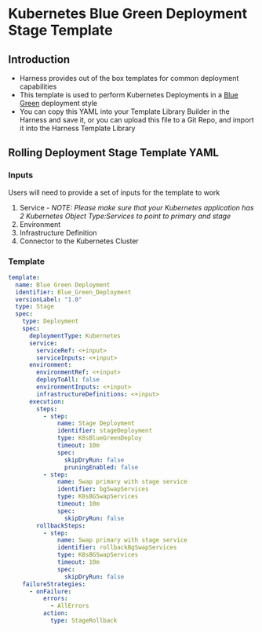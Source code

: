# Kubernetes Blue Green Deployment Stage Template

## Introduction

- Harness provides out of the box templates for common deployment capabilities
- This template is used to perform Kubernetes Deployments in a [Blue Green](https://developer.harness.io/docs/continuous-delivery/cd-deployments-category/deployment-concepts#bluegreen-deployment) deployment style
- You can copy this YAML into your Template Library Builder in the Harness and save it, or you can upload this file to a Git Repo, and import it into the Harness Template Library

## Rolling Deployment Stage Template YAML

### Inputs

Users will need to provide a set of inputs for the template to work

1. Service - *NOTE: Please make sure that your Kubernetes application has 2 Kubernetes Object Type:Services to point to primary and stage*
2. Environment
3. Infrastructure Definition
4. Connector to the Kubernetes Cluster


### Template

```YAML
template:
  name: Blue Green Deployment
  identifier: Blue_Green_Deployment
  versionLabel: "1.0"
  type: Stage
  spec:
    type: Deployment
    spec:
      deploymentType: Kubernetes
      service:
        serviceRef: <+input>
        serviceInputs: <+input>
      environment:
        environmentRef: <+input>
        deployToAll: false
        environmentInputs: <+input>
        infrastructureDefinitions: <+input>
      execution:
        steps:
          - step:
              name: Stage Deployment
              identifier: stageDeployment
              type: K8sBlueGreenDeploy
              timeout: 10m
              spec:
                skipDryRun: false
                pruningEnabled: false
          - step:
              name: Swap primary with stage service
              identifier: bgSwapServices
              type: K8sBGSwapServices
              timeout: 10m
              spec:
                skipDryRun: false
        rollbackSteps:
          - step:
              name: Swap primary with stage service
              identifier: rollbackBgSwapServices
              type: K8sBGSwapServices
              timeout: 10m
              spec:
                skipDryRun: false
    failureStrategies:
      - onFailure:
          errors:
            - AllErrors
          action:
            type: StageRollback

```